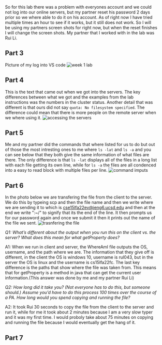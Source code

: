 
So for this lab there was a problem with everyones account and we could not log into our online servers, but my partner reset his password 2 days prior so we where able to do it on his account. As of right now I have tried multiple times an hour to see if it works, but it still does not work. So I will be using my partners screen shots for right now, but when the reset finishes I will change the screen shots. My partner that I worked with in the lab was Rui Li.


## Part 3
Picture of my log into VS code
![week 1 lab](https://user-images.githubusercontent.com/66755589/193355198-540f3c1e-11dd-4392-b20e-9a46b1bf9d7b.png)


## Part 4
This is the text that came out when we got into the servers. The key differences between what we got and the examples from the lab instructions was the numbers in the cluster status. Another detail that was different is that ours did not say `quota: No filesystem specified`. The difference could mean that there is more people on the remote server when we where using it.
![accessing the servers](https://user-images.githubusercontent.com/66755589/193355928-64c45387-d694-4267-a17b-b543c9b76f8b.png)


## Part 5
Me and my partner did the commands that where listed for us to do but out of those the most intresting ones to me where `ls -lat` and `ls -a` and you can see below that they both give the same information of what files are there. The only difference is that `ls -lat` displays all of the files in a long list with each file getting its own line, while for `ls -a` the files are all condenced into a easy to read block with multiple files per line.
![command imputs](https://user-images.githubusercontent.com/66755589/193358320-6043b362-e1a2-4def-8bc9-d3165e67c765.png)


## Part 6
In the photo below we are transfering the file from the client to the server. We do this by typeing scp and then the file name and then we write where we are sending it to which is cse15lfa22ev@ieng6.ucsd.edu and then at the end we write ":~/" to signify that its the end of the line. It then prompts us for our password again and once we submit it then it prints out the name of the file we sent.
![trasnfering  the file](https://user-images.githubusercontent.com/66755589/193362817-e8c09f3f-da09-4994-b86b-cbbbcf1c3429.jpg)

*Q1: What’s different about the output when you run this on the client vs. the server? What does this mean for what getProperty does?*

A1: When we run in client and server, the WhereAmI file outputs the OS, username, and the path where we are. The information that they give off is different, in the client the OS is windows 10, username is rul043, but in the server the OS is linux and the username is cs15lfa22fc. The last key difference is the paths that show where the file was taken from. This means that for getProperty is a method in java that can get the current user information.(This answer was done by me and my partner Rui Li)

*Q2: How long did it take you? (Not everyone has to do this, but someone should.) Assume you’d have to do this process 100 times over the course of a PA. How long would you spend copying and running the file?*

A2: It took Rui 30 seconds to copy the file from the client to the server and run it, while for me it took about 2 minutes because I am a very slow typer and it was my first time. I would proboly take about 75 minutes on copying and running the file because I would eventually get the hang of it.

## Part 7
